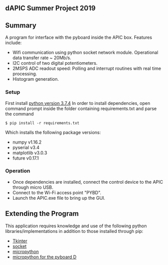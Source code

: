 ## dAPIC Summer Project 2019

## Summary

A program for interface with the pyboard inside the APIC box. Features include:

* Wifi communication using python socket network module. Operational data transfer rate ~ 20Mb/s.
* I2C control of two digital potentiometers.
* 2MSPS ADC readout speed: Polling and interrupt routines with real time processing.
* Histogram generation.

### Setup

First install [python version 3.7.4](https://www.python.org/downloads/release/python-374/)
In order to install dependencies, open command prompt inside the folder containing requirements.txt and parse the command
```shell
$ pip install -r requirements.txt
```
Which installs the following package versions:
* numpy v1.16.2
* pyserial v3.4
* matplotlib v3.0.3
* future v0.17.1

### Operation
* Once dependencies are installed, connect the control device to the APIC through micro USB.
* Connect to the Wi-Fi access point "PYBD".
* Launch the APIC.exe file to bring up the GUI.

## Extending the Program

This application requires knowledge and use of the following python libraries/implementations in addition to those installed through pip:
* [Tkinter](https://www.tutorialspoint.com/python/python_gui_programming)
* [socket](https://docs.python.org/3/library/socket.html)
* [micropython](https://docs.micropython.org/en/latest/)
* [micropython for the pyboard D](https://pybd.io/hw/pybd_sfxw.html)
